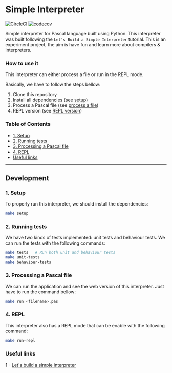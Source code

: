 Simple Interpreter
==================

[![CircleCI](https://circleci.com/gh/LucasMagnum/simple-interpreter.svg?style=shield)](https://circleci.com/gh/LucasMagnum/simple-interpreter)
[![codecov](https://codecov.io/gh/LucasMagnum/simple-interpreter/branch/master/graph/badge.svg)](https://codecov.io/gh/LucasMagnum/simple-interpreter)

Simple interpreter for Pascal language built using Python.
This interpreter was built following the `Let's Build a Simple Interpreter` tutorial.
This is an experiment project, the aim is have fun and learn more about compilers & interpreters.


### How to use it

This interpreter can either process a file or run in the REPL mode.

Basically, we have to follow the steps bellow:

1. Clone this repository
2. Install all dependencies (see [setup](#1-setup))
3. Process a Pascal file (see [process a file](#3-processing-a-pascal-file))
4. REPL version (see [REPL version](#4-repl))


### Table of Contents

  * [1. Setup](#1-setup)
  * [2. Running tests](#2-running-tests)
  * [3. Processing a Pascal file](#3-processing-a-pascal-file)
  * [4. REPL](#4-repl)
  * [Useful links](#useful-links)

---

## Development

### 1. Setup

To properly run this interpreter, we should install the dependencies:

  ```bash
  make setup
  ```

### 2. Running tests

We have two kinds of tests implemented: unit tests and behaviour tests. We can run the tests with the following commands:

  ```bash
  make tests   # Run both unit and behaviour tests
  make unit-tests
  make behaviour-tests
  ```

### 3. Processing a Pascal file
  
We can run the application and see the web version of this interpreter.
Just have to run the command bellow:
  
  ```bash
  make run <filename>.pas
  ```

### 4. REPL

This interpreter also has a REPL mode that can be enable with the following command:

  ```bash
  make run-repl
  ```

### Useful links

  1 - [Let's build a simple interpreter](https://ruslanspivak.com/lsbasi-part1/)


